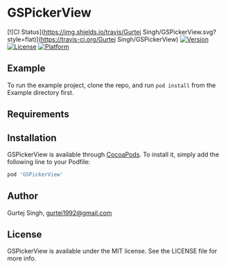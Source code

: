 # GSPickerView

[![CI Status](https://img.shields.io/travis/Gurtej Singh/GSPickerView.svg?style=flat)](https://travis-ci.org/Gurtej Singh/GSPickerView)
[![Version](https://img.shields.io/cocoapods/v/GSPickerView.svg?style=flat)](https://cocoapods.org/pods/GSPickerView)
[![License](https://img.shields.io/cocoapods/l/GSPickerView.svg?style=flat)](https://cocoapods.org/pods/GSPickerView)
[![Platform](https://img.shields.io/cocoapods/p/GSPickerView.svg?style=flat)](https://cocoapods.org/pods/GSPickerView)

## Example

To run the example project, clone the repo, and run `pod install` from the Example directory first.

## Requirements

## Installation

GSPickerView is available through [CocoaPods](https://cocoapods.org). To install
it, simply add the following line to your Podfile:

```ruby
pod 'GSPickerView'
```

## Author

Gurtej Singh, gurtej1992@gmail.com

## License

GSPickerView is available under the MIT license. See the LICENSE file for more info.
